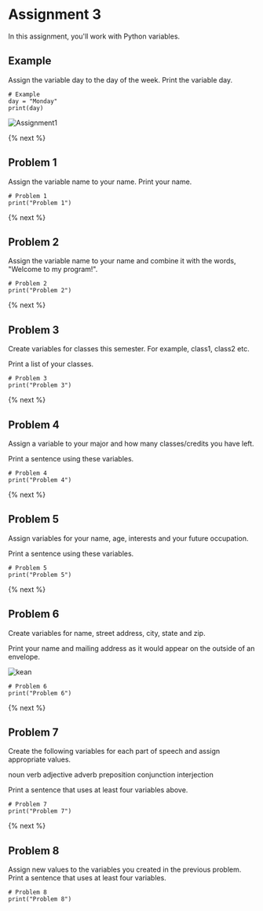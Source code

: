 # Assignment 3

In this assignment, you'll work with Python variables.

## Example

Assign the variable day to the day of the week.  Print the variable day.

```
# Example 
day = "Monday"
print(day)
```

![Assignment1](https://raw.githubusercontent.com/profpy/id1400/master/lecture3/assignment3.gif)

{% next %}

## Problem 1

Assign the variable name to your name.  Print your name.

```
# Problem 1
print("Problem 1")
```

{% next %}

## Problem 2

Assign the variable name to your name and combine it with the words, "Welcome to my program!".

```
# Problem 2
print("Problem 2")
```

{% next %}

## Problem 3

Create variables for classes this semester. For example, class1, class2 etc.

Print a list of your classes.

```
# Problem 3
print("Problem 3")
```

{% next %}

## Problem 4

Assign a variable to your major and how many classes/credits you have left.

Print a sentence using these variables.

```
# Problem 4
print("Problem 4")
```

{% next %}

## Problem 5

Assign variables for your name, age, interests and your future occupation.

Print a sentence using these variables.

```
# Problem 5
print("Problem 5")
```

{% next %}

## Problem 6

Create variables for name, street address, city, state and zip.

Print your name and mailing address as it would appear on the outside of an envelope. 

![kean](https://raw.githubusercontent.com/profpy/id1400/master/lecture3/keanaddress.gif)

```
# Problem 6
print("Problem 6")
```

{% next %}

## Problem 7

Create the following variables for each part of speech and assign appropriate values.

noun
verb
adjective
adverb
preposition
conjunction
interjection

Print a sentence that uses at least four variables above.

```
# Problem 7
print("Problem 7")
```

{% next %}

## Problem 8

Assign new values to the variables you created in the previous problem.  Print a sentence that uses at least four variables.

```
# Problem 8
print("Problem 8")
```

